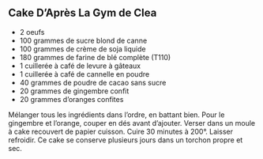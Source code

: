 ## Cake D’Après La Gym de Clea

* 2 oeufs
* 100 grammes de sucre blond de canne
* 100 grammes de crème de soja liquide
* 180 grammes de farine de blé complète (T110)
* 1 cuillerée à café de levure à gâteaux
* 1 cuillerée à café de cannelle en poudre
* 40 grammes de poudre de cacao sans sucre
* 20 grammes de gingembre confit
* 20 grammes d’oranges confites

Mélanger tous les ingrédients dans l’ordre, en battant bien. Pour le gingembre et l’orange, couper en dés avant d’ajouter. Verser dans un moule à cake recouvert de papier cuisson. Cuire 30 minutes à 200°. Laisser refroidir.
Ce cake se conserve plusieurs jours dans un torchon propre et sec.
